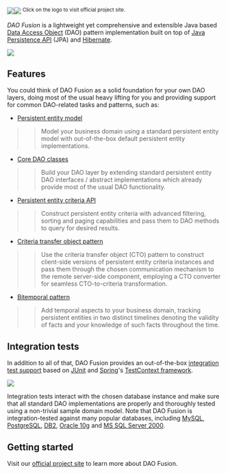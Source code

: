 [![](http://opensource.anasoft.com/daofusion-site/images/top-logo.gif)](http://opensource.anasoft.com/daofusion-site/)<img src='http://opensource.anasoft.com/daofusion-site/images/top-right.gif' /> <sup>Click on the logo to visit official project site.</sup>

_DAO Fusion_ is a lightweight yet comprehensive and extensible Java based [Data Access Object](http://java.sun.com/blueprints/corej2eepatterns/Patterns/DataAccessObject.html) (DAO) pattern implementation built on top of [Java Persistence API](http://java.sun.com/javaee/technologies/persistence.jsp) (JPA) and [Hibernate](http://www.hibernate.org/).

<img src='http://opensource.anasoft.com/daofusion-site/images/dataaccess.png' />

## Features ##

You could think of DAO Fusion as a solid foundation for your own DAO layers, doing most of the usual heavy lifting for you and providing support for common DAO-related tasks and patterns, such as:
  * [Persistent entity model](http://opensource.anasoft.com/daofusion-site/reference/entity-model.html)
> > Model your business domain using a standard persistent entity model with out-of-the-box default persistent entity implementations.
  * [Core DAO classes](http://opensource.anasoft.com/daofusion-site/reference/core-dao-classes.html)
> > Build your DAO layer by extending standard persistent entity DAO interfaces / abstract implementations which already provide most of the usual DAO functionality.
  * [Persistent entity criteria API](http://opensource.anasoft.com/daofusion-site/reference/entity-criteria-api.html)
> > Construct persistent entity criteria with advanced filtering, sorting and paging capabilities and pass them to DAO methods to query for desired results.
  * [Criteria transfer object pattern](http://opensource.anasoft.com/daofusion-site/reference/cto-pattern.html)
> > Use the criteria transfer object (CTO) pattern to construct client-side versions of persistent entity criteria instances and pass them through the chosen communication mechanism to the remote server-side component, employing a CTO converter for seamless CTO-to-criteria transformation.
  * [Bitemporal pattern](http://opensource.anasoft.com/daofusion-site/reference/bitemporal-pattern.html)
> > Add temporal aspects to your business domain, tracking persistent entities in two distinct timelines denoting the validity of facts and your knowledge of such facts throughout the time.

## Integration tests ##

In addition to all of that, DAO Fusion provides an out-of-the-box [integration test support](http://opensource.anasoft.com/daofusion-site/reference/integration-tests.html) based on [JUnit](http://www.junit.org/) and [Spring](http://static.springframework.org/spring/docs/2.5.x/reference/index.html)'s [TestContext framework](http://static.springframework.org/spring/docs/2.5.x/reference/testing.html#testcontext-framework).

<img src='http://opensource.anasoft.com/daofusion-site/images/dbsupport.png' />

Integration tests interact with the chosen database instance and make sure that all standard DAO implementations are properly and thoroughly tested using a non-trivial sample domain model. Note that DAO Fusion is integration-tested against many popular databases, including [MySQL](http://www.mysql.com/), [PostgreSQL](http://www.postgresql.org/), [DB2](http://www.ibm.com/db2), [Oracle 10g](http://www.oracle.com/technology/products/database/oracle10g/index.html) and [MS SQL Server 2000](http://en.wikipedia.org/wiki/Microsoft_SQL_Server).

## Getting started ##

Visit our [official project site](http://opensource.anasoft.com/daofusion-site/) to learn more about DAO Fusion.
